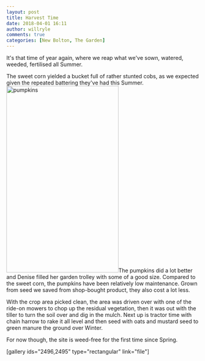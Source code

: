 ```yaml
---
layout: post
title: Harvest Time
date: 2018-04-01 16:11
author: willryle
comments: true
categories: [New Bolton, The Garden]
---
```

It's that time of year again, where we reap what we've sown, watered, weeded, fertilised all Summer.

<!--more-->The sweet corn yielded a bucket full of rather stunted cobs, as we expected given the repeated battering they've had this Summer. <img class="  wp-image-2494 alignleft" src="https://willryle.files.wordpress.com/2018/04/pumpkins.jpg" alt="pumpkins" width="293" height="488" />The pumpkins did a lot better and Denise filled her garden trolley with some of a good size. Compared to the sweet corn, the pumpkins have been relatively low maintenance. Grown from seed we saved from shop-bought product, they also cost a lot less.

With the crop area picked clean, the area was driven over with one of the ride-on mowers to chop up the residual vegetation, then it was out with the tiller to turn the soil over and dig in the mulch. Next up is tractor time with chain harrow to rake it all level and then seed with oats and mustard seed to green manure the ground over Winter.

For now though, the site is weed-free for the first time since Spring.

[gallery ids="2496,2495" type="rectangular" link="file"]
